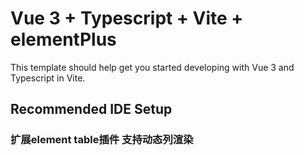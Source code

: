<!--
 * @Author: jinqing
 * @Date: 2021-04-23 10:41:01
 * @LastEditors: jinqing
 * @LastEditTime: 2021-04-29 17:18:54
 * @Description: file content
-->
# Vue 3 + Typescript + Vite + elementPlus

This template should help get you started developing with Vue 3 and Typescript in Vite.

## Recommended IDE Setup

### 扩展element table插件 支持动态列渲染

